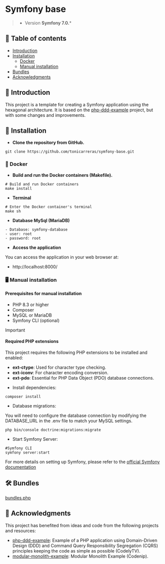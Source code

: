 # Symfony base
> - Version **Symfony 7.0.***

## 📖 Table of contents 
- [Introduction](#-introduction)
- [Installation](#-installation)
    - [Docker](#-docker)
    - [Manual installation](#-manual-installation)
- [Bundles](#-bundles)
- [Acknowledgments](#-acknowledgments)


## 🌟 Introduction
This project is a template for creating a Symfony application using the hexagonal architecture. It is based on the [php-ddd-example](https://github.com/CodelyTV/php-ddd-example) project, but with some changes and improvements.

## 🚀 Installation

- **Clone the repository from GitHub.**

```shell
git clone https://github.com/tonicarreras/symfony-base.git
```

### 🐳 Docker

- **Build and run the Docker containers (Makefile).**

```shell
# Build and run Docker containers
make install
``` 

- **Terminal**

```shell
# Enter the Docker container's terminal
make sh
```

- **Database MySql (MariaDB)**

```
- Database: symfony-database 
- user: root
- password: root
```

- **Access the application**

You can access the application in your web browser at:
- http://localhost:8000/

### 🖥 Manual installation

#### Prerequisites for manual installation
- PHP 8.3 or higher
- Composer
- MySQL or MariaDB
- Symfony CLI (optional)

> [!IMPORTANT]
> #### Required PHP extensions
> This project requires the following PHP extensions to be installed and enabled:
> - **ext-ctype**: Used for character type checking.
> - **ext-iconv**: For character encoding conversion.
> - **ext-pdo**: Essential for PHP Data Object (PDO) database connections.

- Install dependencies:
```shell
composer install
```

- Database migrations:

You will need to configure the database connection by modifying the DATABASE_URL in the .env file to match your MySQL settings.
```shell
php bin/console doctrine:migrations:migrate
```

- Start Symfony Server:
```shell
#Symfony CLI
symfony server:start
```
For more details on setting up Symfony, please refer to the [official Symfony documentation](https://symfony.com/doc/current/setup.html)

## 🛠 Bundles
[bundles.php](config/bundles.php)

## 🤭 Acknowledgments

This project has benefited from ideas and code from the following projects and resources:
- [php-ddd-example](https://github.com/CodelyTV/php-ddd-example): Example of a PHP application using Domain-Driven Design (DDD) and Command Query Responsibility Segregation (CQRS) principles keeping the code as simple as possible (CodelyTV).
- [modular-monolith-example](https://github.com/codenip-tech/modular-monolith-example): Modular Monolith Example (Codenip).